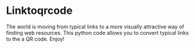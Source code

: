 # Linktoqrcode
The world is moving from typical links to a more visually attractive way of finding web resources. This python code allows you to convert typical links to the a QR code. Enjoy! 
